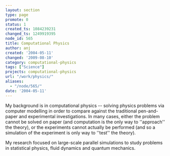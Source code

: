 ```yaml
---
layout: section
type: page
promote: 0
status: 1
created_ts: 1084239231
changed_ts: 1249919395
node_id: 565
title: Computational Physics
author: anj
created: '2004-05-11'
changed: '2009-08-10'
category: computational-physics
tags: ["Science"]
projects: computational-physics
url: "/work/physics/"
aliases:
  - "/node/565/"
date: '2004-05-11'
---
```


My background is in computational physics -- solving physics problems via computer modelling in order to compare against the traditional pen-and-paper and experimental investigations.  In many cases, either the problem cannot be solved on paper (and computation is the only way to ''approach'' the theory), or the experiments cannot actually be performed (and so a simulation of the experiment is only way to ''test'' the theory).

My research focused on large-scale parallel simulations to study problems in statistical physics, fluid dynamics and quantum mechanics.
